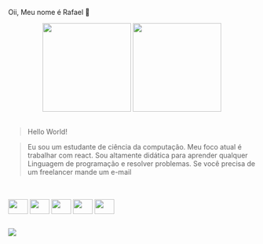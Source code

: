  Oii, Meu nome é Rafael 👋


<div align="center">
  <a href="https://github.com/HwoSad"> </a>
  <img height="180em" src="https://github-readme-stats.vercel.app/api?username=HwoSad&show_icons=true&theme=dark&include_all_commits=true&count_private=true"/>
  <img height="180em" src="https://github-readme-stats.vercel.app/api/top-langs/?username=HwoSad&layout=compact&langs_count=7&theme=dark"/>
</div>

  ##
  
  >Hello World!
  
  >Eu sou um estudante de ciência da computação.
   Meu foco atual é trabalhar com react.
   Sou altamente didática para aprender qualquer Linguagem de programação e resolver problemas.
   Se você precisa de um freelancer mande um e-mail 

  ##

<div style="display: inline_block"><br>
  <img align="center" height="30" width="40" src="https://cdn.jsdelivr.net/gh/devicons/devicon/icons/javascript/javascript-original.svg" />  
  <img align="center" height="30" width="40" src="https://cdn.jsdelivr.net/gh/devicons/devicon/icons/html5/html5-original.svg" />
  <img align="center" height="30" width="40" src="https://cdn.jsdelivr.net/gh/devicons/devicon/icons/css3/css3-original.svg" />
  <img align="center" height="30" width="40" src="https://cdn.jsdelivr.net/gh/devicons/devicon/icons/python/python-original.svg" />
  <img align="center" height="30" width="40" src="https://cdn.jsdelivr.net/gh/devicons/devicon/icons/flutter/flutter-original.svg" />          
</div>

##

<div> 
 
  <a href = "mailto:hwosad@gmail.com"><img src="https://img.shields.io/badge/-Gmail-%23333?style=for-the-badge&logo=gmail&logoColor=white" target="_blank"></a>
 
</div>
